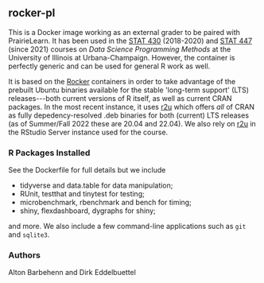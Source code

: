 ## rocker-pl

This is a Docker image working as an external grader to be paired with PrairieLearn. It has been
used in the [STAT 430](https://stat430.com) (2018-2020) and [STAT 447](https://stat430.com) (since 2021) courses on _Data Science Programming Methods_ at the University of Illinois at
Urbana-Champaign. However, the container is perfectly generic and can be used
for general R work as well.

It is based on the [Rocker](https://rocker-project.org) containers in order to take
advantage of the prebuilt Ubuntu binaries available for the stable 'long-term support' (LTS)
releases---both current versions of R itself, as well as current CRAN packages.
In the most recent instance, it uses [r2u](https://eddelbuettel.github.io/r2u/)
which offers _all_ of CRAN as fully depedency-resolved .deb binaries for both
(current) LTS releases (as of Summer/Fall 2022 these are 20.04 and 22.04). We also
rely on [r2u](https://eddelbuettel.github.io/r2u/) in the RStudio Server instance
used for the course.

### R Packages Installed

See the Dockerfile for full details but we include

- tidyverse and data.table for data manipulation;
- RUnit, testthat and tinytest for testing;
- microbenchmark, rbenchmark and bench for timing;
- shiny, flexdashboard, dygraphs for shiny;

and more. We also include a few command-line applications such as `git` and `sqlite3`.

### Authors

Alton Barbehenn and Dirk Eddelbuettel
